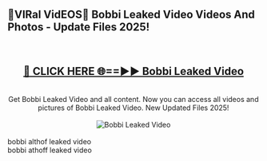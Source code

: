<h2>🔴VIRal VidEOS🔴 Bobbi Leaked Video Videos And Photos - Update Files 2025!</h2>
<br>
<div align="center">
<h2><a href="https://virallinks.top/odZfE0" rel="nofollow">🔴 CLICK HERE 🌐==►► Bobbi Leaked Video</a></h2>
<br>
Get Bobbi Leaked Video and all content. Now you can access all videos and pictures of Bobbi Leaked Video. New Updated Files 2025!
<br>
<br>
<a href="https://virallinks.top/odZfE0" rel="nofollow" data-target="animated-image.originalLink"><img src="https://i.imgur.com/dJHk4Zq.gif)" alt="Bobbi Leaked Video" style="max-width: 100%; display: inline-block;" data-target="animated-image.originalImage"></a>
</div>
<br>
bobbi althof leaked video<br>
bobbi athoff leaked video